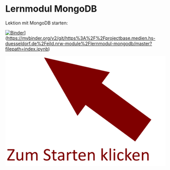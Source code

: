 # Lernmodul MongoDB

Lektion mit MongoDB starten: 

[![Binder](https://mybinder.org/badge_logo.svg)](hhttps://mybinder.org/badge_logo.svg)](https://mybinder.org/v2/git/https%3A%2F%2Fprojectbase.medien.hs-duesseldorf.de%2Feild.nrw-module%2Flernmodul-mongodb/master?filepath=index.ipynb)

![Start](start.png)

